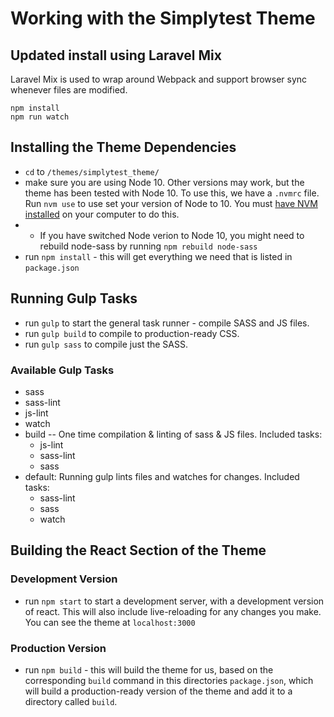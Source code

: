 # Working with the Simplytest Theme

## Updated install using Laravel Mix

Laravel Mix is used to wrap around Webpack and support browser sync whenever files are modified.

```
npm install
npm run watch
```


## Installing the Theme Dependencies
- `cd` to `/themes/simplytest_theme/`
- make sure you are using Node 10. Other versions may work, but the theme has been tested with Node 10. To use this, we have a `.nvmrc` file. Run `nvm use` to use set your version of Node to 10. You must [have NVM installed](https://github.com/nvm-sh/nvm) on your computer to do this.
- - If you have switched Node verion to Node 10, you might need to rebuild node-sass by running `npm rebuild node-sass`
- run `npm install` - this will get everything we need that is listed in `package.json`

## Running Gulp Tasks
- run `gulp` to start the general task runner - compile SASS and JS files.
- run `gulp build` to compile to production-ready CSS.
- run `gulp sass` to compile just the SASS.

### Available Gulp Tasks
* sass
* sass-lint
* js-lint
* watch
* build -- One time compilation & linting of sass & JS files. Included tasks:
  *  js-lint
  *  sass-lint
  *  sass
* default: Running gulp lints files and watches for changes. Included tasks:
  * sass-lint
  * sass
  * watch

## Building the React Section of the Theme

### Development Version
- run `npm start` to start a development server, with a development version of react. This will also include live-reloading for any changes you make. You can see the theme at `localhost:3000`

### Production Version
- run `npm build` - this will build the theme for us, based on the corresponding `build` command in this directories `package.json`, which will build a production-ready version of the theme and add it to a directory called `build`.
